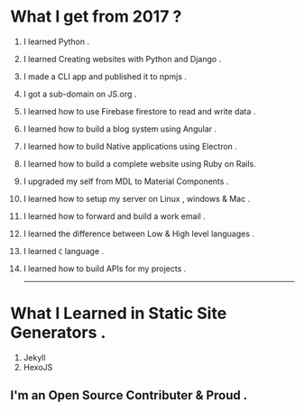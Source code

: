 # What I get from 2017 ?

1. I learned Python .

2. I learned Creating websites with Python and Django .

3. I made  a CLI app and published it to npmjs .

4. I got a sub-domain on JS.org .

5. I learned how to use Firebase firestore to read and write data .

6. I learned how to build a blog system using Angular .

7. I learned how to build Native applications using Electron .

8. I learned how to build a complete website using Ruby on Rails. 

9. I upgraded my self from MDL to Material Components .

10. I learned how to setup my server on Linux , windows & Mac .

11. I learned how to forward and build a work email .

12. I learned the difference between Low & High level languages .

13. I learned `C` language .

14. I learned how to build APIs for my projects .

    ------

# What I Learned in Static Site  Generators .

1. Jekyll
2. HexoJS

## I'm an Open Source Contributer & Proud .

